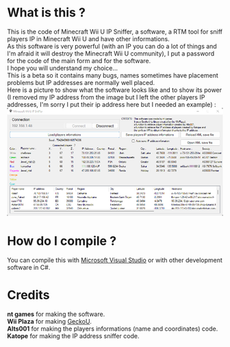 # What is this ?
This is the code of Minecraft Wii U IP Sniffer, a software, a RTM tool for sniff players IP in Minecraft Wii U and have other informations.    
As this software is very powerful (with an IP you can do a lot of things and I'm afraid it will destroy the Minecraft Wii U community), I put a password for the code of the main form and for the software.    
I hope you will understand my choice...    
This is a beta so it contains many bugs, names sometimes have placement problems but IP addresses are normally well placed.    
Here is a picture to show what the software looks like and to show its power (I removed my IP address from the image but I left the other players IP addresses, I'm sorry I put their ip address here but I needed an example) :    
<img src="example.png" alt=">A example of the software in a random Tumble game"></img>

# How do I compile ? 
You can compile this with [Microsoft Visual Studio](https://visualstudio.microsoft.com/) or with other development software in C#.

# Credits
**nt games** for making the software.    
**Wii Plaza** for making [GeckoU](https://github.com/XxModZxXWiiPlaza/GeckoU).    
**Alts001** for making the players informations (name and coordinates) code.   
**Katope** for making the IP address sniffer code.   
